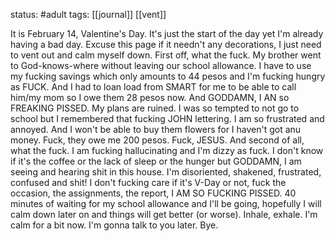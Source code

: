 status: #adult 
tags: [[journal]] [[vent]]

It is February 14, Valentine's Day. It's just the start of the day yet I'm already having a bad day. Excuse this page if it needn't any decorations, I just need to vent out and calm myself down. First off, what the fuck. My brother went to God-knows-where without leaving our school allowance. I have to use my fucking savings which only amounts to 44 pesos and I'm fucking hungry as FUCK. And I had to loan load from SMART for me to be able to call him/my mom so I owe them 28 pesos now. And GODDAMN, I AN so FREAKING PISSED. My plans are ruined. I was so tempted to not go to school but I remembered that fucking JOHN lettering. I am so frustrated and annoyed. And I won't be able to buy them flowers for I haven't got anu money. Fuck, they owe me 200 pesos. Fuck, JESUS. And second of all, what the fuck. I am fucking hallucinating and I'm dizzy as fuck. I don't know if it's the coffee or the lack of sleep or the hunger but GODDAMN, I am seeing and hearing shit in this house. I'm disoriented, shakened, frustrated, confused and shit! I don't fucking care if it's V-Day or not, fuck the occasion, the assignments, the report, I AM SO FUCKING PISSED. 40 minutes of waiting for my school allowance and I'll be going, hopefully I will calm down later on and things will get better (or worse). Inhale, exhale. I'm calm for a bit now. I'm gonna talk to you later. Bye. 